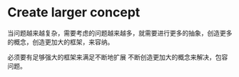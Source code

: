 # Create larger concept

当问题越来越复杂，需要考虑的问题越来越多，就需要进行更多的抽象，创造更多的概念，创造更加大的框架，来容纳。

必须要有足够强大的框架来满足不断地扩展 不断创造更加大的概念来解决，包容问题。